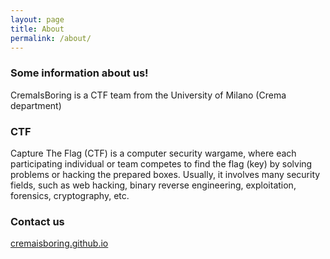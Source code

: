 ```yaml
---
layout: page
title: About
permalink: /about/
---
```


### Some information about us!
CremaIsBoring is a CTF team from the University of Milano (Crema department)

### CTF
Capture The Flag (CTF) is a computer security wargame, where each participating individual or team competes to find the flag (key) by solving problems or hacking the prepared boxes. Usually, it involves many security fields, such as web hacking, binary reverse engineering, exploitation, forensics, cryptography, etc.


### Contact us

[cremaisboring.github.io](mailto:cremaisboring.github.io)
